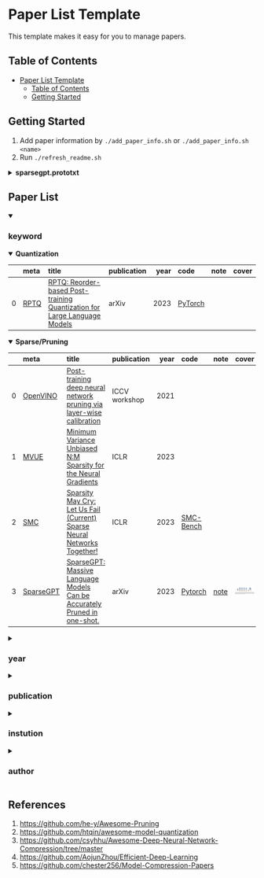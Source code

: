 # Paper List Template

This template makes it easy for you to manage papers.

## Table of Contents

- [Paper List Template](#paper-list-template)
  - [Table of Contents](#table-of-contents)
  - [Getting Started](#getting-started)


## Getting Started
1. Add paper information by `./add_paper_info.sh` or  `./add_paper_info.sh <name>`
2. Run `./refresh_readme.sh`

<details><summary><b>sparsegpt.prototxt</b></summary>
<p>

```
paper {
  title: "SparseGPT: Massive Language Models Can be Accurately Pruned in one-shot."
  abbr: "SparseGPT"
  url: "https://arxiv.org/pdf/2301.00774.pdf"
  authors: "Elias Frantar"
  authors: "Dan Alistarh"
  institutions: "IST Austria"
  institutions: "Neural Magic"
}
pub {
  where: "arXiv"
  year: 2023
}
code {
  type: "Pytorch"
  url: "https://github.com/IST-DASLab/sparsegpt"
}
note {
  url: "SparseGPT.md"
}
keyword {
  words: "sparsity"
}
```

</p>
</details>



## Paper List

<details open><summary>

### keyword
</summary>
<p>

<details open><summary><b>Quantization</b></summary>
<p>

|    | meta                         | title                                                                                                            | publication   |   year | code                                            | note   | cover   |
|---:|:-----------------------------|:-----------------------------------------------------------------------------------------------------------------|:--------------|-------:|:------------------------------------------------|:-------|:--------|
|  0 | [RPTQ](./meta/RPTQ.prototxt) | [RPTQ: Reorder-based Post-training Quantization for Large Language Models](https://arxiv.org/pdf/2304.01089.pdf) | arXiv         |   2023 | [PyTorch](https://github.com/hahnyuan/RPTQ4LLM) |        |         |</p>
</details>
<details open><summary><b>Sparse/Pruning</b></summary>
<p>

|    | meta                                   | title                                                                                                                                                                                                                                    | publication   |   year | code                                                 | note                                   | cover                                                           |
|---:|:---------------------------------------|:-----------------------------------------------------------------------------------------------------------------------------------------------------------------------------------------------------------------------------------------|:--------------|-------:|:-----------------------------------------------------|:---------------------------------------|:----------------------------------------------------------------|
|  0 | [OpenVINO](./meta/OpenVINO.prototxt)   | [Post-training deep neural network pruning via layer-wise calibration](https://openaccess.thecvf.com/content/ICCV2021W/LPCV/papers/Lazarevich_Post-Training_Deep_Neural_Network_Pruning_via_Layer-Wise_Calibration_ICCVW_2021_paper.pdf) | ICCV workshop |   2021 |                                                      |                                        |                                                                 |
|  1 | [MVUE](./meta/2U5DXO7C.prototxt)       | [Minimum Variance Unbiased N:M Sparsity for the Neural Gradients](https://openreview.net/pdf?id=vuD2xEtxZcj)                                                                                                                             | ICLR          |   2023 |                                                      |                                        |                                                                 |
|  2 | [SMC](./meta/EHWNTP1V.prototxt)        | [Sparsity May Cry: Let Us Fail (Current) Sparse Neural Networks Together!](https://openreview.net/pdf?id=J6F3lLg4Kdp)                                                                                                                    | ICLR          |   2023 | [SMC-Bench](https://github.com/VITA-Group/SMC-Bench) |                                        |                                                                 |
|  3 | [SparseGPT](./meta/sparsegpt.prototxt) | [SparseGPT: Massive Language Models Can be Accurately Pruned in one-shot.](https://arxiv.org/pdf/2301.00774.pdf)                                                                                                                         | arXiv         |   2023 | [Pytorch](https://github.com/IST-DASLab/sparsegpt)   | [note](./notes/sparsegpt/SparseGPT.md) | <img width='400' alt='image' src='./notes/sparsegpt/cover.jpg'> |</p>
</details>
</p>
</details>

<details><summary>

### year
</summary>
<p>

<details><summary><b>2021</b></summary>
<p>

|    | meta                                 | title                                                                                                                                                                                                                                    | publication   |   year | code   | note   | cover   |
|---:|:-------------------------------------|:-----------------------------------------------------------------------------------------------------------------------------------------------------------------------------------------------------------------------------------------|:--------------|-------:|:-------|:-------|:--------|
|  0 | [OpenVINO](./meta/OpenVINO.prototxt) | [Post-training deep neural network pruning via layer-wise calibration](https://openaccess.thecvf.com/content/ICCV2021W/LPCV/papers/Lazarevich_Post-Training_Deep_Neural_Network_Pruning_via_Layer-Wise_Calibration_ICCVW_2021_paper.pdf) | ICCV workshop |   2021 |        |        |         |</p>
</details>
<details><summary><b>2023</b></summary>
<p>

|    | meta                                   | title                                                                                                                 | publication   |   year | code                                                 | note                                   | cover                                                           |
|---:|:---------------------------------------|:----------------------------------------------------------------------------------------------------------------------|:--------------|-------:|:-----------------------------------------------------|:---------------------------------------|:----------------------------------------------------------------|
|  0 | [MVUE](./meta/2U5DXO7C.prototxt)       | [Minimum Variance Unbiased N:M Sparsity for the Neural Gradients](https://openreview.net/pdf?id=vuD2xEtxZcj)          | ICLR          |   2023 |                                                      |                                        |                                                                 |
|  1 | [SMC](./meta/EHWNTP1V.prototxt)        | [Sparsity May Cry: Let Us Fail (Current) Sparse Neural Networks Together!](https://openreview.net/pdf?id=J6F3lLg4Kdp) | ICLR          |   2023 | [SMC-Bench](https://github.com/VITA-Group/SMC-Bench) |                                        |                                                                 |
|  2 | [RPTQ](./meta/RPTQ.prototxt)           | [RPTQ: Reorder-based Post-training Quantization for Large Language Models](https://arxiv.org/pdf/2304.01089.pdf)      | arXiv         |   2023 | [PyTorch](https://github.com/hahnyuan/RPTQ4LLM)      |                                        |                                                                 |
|  3 | [SparseGPT](./meta/sparsegpt.prototxt) | [SparseGPT: Massive Language Models Can be Accurately Pruned in one-shot.](https://arxiv.org/pdf/2301.00774.pdf)      | arXiv         |   2023 | [Pytorch](https://github.com/IST-DASLab/sparsegpt)   | [note](./notes/sparsegpt/SparseGPT.md) | <img width='400' alt='image' src='./notes/sparsegpt/cover.jpg'> |</p>
</details>
</p>
</details>

<details><summary>

### publication
</summary>
<p>

<details><summary><b>ICCV workshop</b></summary>
<p>

|    | meta                                 | title                                                                                                                                                                                                                                    | publication   |   year | code   | note   | cover   |
|---:|:-------------------------------------|:-----------------------------------------------------------------------------------------------------------------------------------------------------------------------------------------------------------------------------------------|:--------------|-------:|:-------|:-------|:--------|
|  0 | [OpenVINO](./meta/OpenVINO.prototxt) | [Post-training deep neural network pruning via layer-wise calibration](https://openaccess.thecvf.com/content/ICCV2021W/LPCV/papers/Lazarevich_Post-Training_Deep_Neural_Network_Pruning_via_Layer-Wise_Calibration_ICCVW_2021_paper.pdf) | ICCV workshop |   2021 |        |        |         |</p>
</details>
<details><summary><b>ICLR</b></summary>
<p>

|    | meta                             | title                                                                                                                 | publication   |   year | code                                                 | note   | cover   |
|---:|:---------------------------------|:----------------------------------------------------------------------------------------------------------------------|:--------------|-------:|:-----------------------------------------------------|:-------|:--------|
|  0 | [MVUE](./meta/2U5DXO7C.prototxt) | [Minimum Variance Unbiased N:M Sparsity for the Neural Gradients](https://openreview.net/pdf?id=vuD2xEtxZcj)          | ICLR          |   2023 |                                                      |        |         |
|  1 | [SMC](./meta/EHWNTP1V.prototxt)  | [Sparsity May Cry: Let Us Fail (Current) Sparse Neural Networks Together!](https://openreview.net/pdf?id=J6F3lLg4Kdp) | ICLR          |   2023 | [SMC-Bench](https://github.com/VITA-Group/SMC-Bench) |        |         |</p>
</details>
<details><summary><b>arXiv</b></summary>
<p>

|    | meta                                   | title                                                                                                            | publication   |   year | code                                               | note                                   | cover                                                           |
|---:|:---------------------------------------|:-----------------------------------------------------------------------------------------------------------------|:--------------|-------:|:---------------------------------------------------|:---------------------------------------|:----------------------------------------------------------------|
|  0 | [RPTQ](./meta/RPTQ.prototxt)           | [RPTQ: Reorder-based Post-training Quantization for Large Language Models](https://arxiv.org/pdf/2304.01089.pdf) | arXiv         |   2023 | [PyTorch](https://github.com/hahnyuan/RPTQ4LLM)    |                                        |                                                                 |
|  1 | [SparseGPT](./meta/sparsegpt.prototxt) | [SparseGPT: Massive Language Models Can be Accurately Pruned in one-shot.](https://arxiv.org/pdf/2301.00774.pdf) | arXiv         |   2023 | [Pytorch](https://github.com/IST-DASLab/sparsegpt) | [note](./notes/sparsegpt/SparseGPT.md) | <img width='400' alt='image' src='./notes/sparsegpt/cover.jpg'> |</p>
</details>
</p>
</details>

<details><summary>

### instution
</summary>
<p>

<details><summary><b>Eindhoven University of Technology</b></summary>
<p>

|    | meta                            | title                                                                                                                 | publication   |   year | code                                                 | note   | cover   |
|---:|:--------------------------------|:----------------------------------------------------------------------------------------------------------------------|:--------------|-------:|:-----------------------------------------------------|:-------|:--------|
|  0 | [SMC](./meta/EHWNTP1V.prototxt) | [Sparsity May Cry: Let Us Fail (Current) Sparse Neural Networks Together!](https://openreview.net/pdf?id=J6F3lLg4Kdp) | ICLR          |   2023 | [SMC-Bench](https://github.com/VITA-Group/SMC-Bench) |        |         |</p>
</details>
<details><summary><b>Habana Labs</b></summary>
<p>

|    | meta                             | title                                                                                                        | publication   |   year | code   | note   | cover   |
|---:|:---------------------------------|:-------------------------------------------------------------------------------------------------------------|:--------------|-------:|:-------|:-------|:--------|
|  0 | [MVUE](./meta/2U5DXO7C.prototxt) | [Minimum Variance Unbiased N:M Sparsity for the Neural Gradients](https://openreview.net/pdf?id=vuD2xEtxZcj) | ICLR          |   2023 |        |        |         |</p>
</details>
<details><summary><b>Houmo AI</b></summary>
<p>

|    | meta                         | title                                                                                                            | publication   |   year | code                                            | note   | cover   |
|---:|:-----------------------------|:-----------------------------------------------------------------------------------------------------------------|:--------------|-------:|:------------------------------------------------|:-------|:--------|
|  0 | [RPTQ](./meta/RPTQ.prototxt) | [RPTQ: Reorder-based Post-training Quantization for Large Language Models](https://arxiv.org/pdf/2304.01089.pdf) | arXiv         |   2023 | [PyTorch](https://github.com/hahnyuan/RPTQ4LLM) |        |         |</p>
</details>
<details><summary><b>IST Austria</b></summary>
<p>

|    | meta                                   | title                                                                                                            | publication   |   year | code                                               | note                                   | cover                                                           |
|---:|:---------------------------------------|:-----------------------------------------------------------------------------------------------------------------|:--------------|-------:|:---------------------------------------------------|:---------------------------------------|:----------------------------------------------------------------|
|  0 | [SparseGPT](./meta/sparsegpt.prototxt) | [SparseGPT: Massive Language Models Can be Accurately Pruned in one-shot.](https://arxiv.org/pdf/2301.00774.pdf) | arXiv         |   2023 | [Pytorch](https://github.com/IST-DASLab/sparsegpt) | [note](./notes/sparsegpt/SparseGPT.md) | <img width='400' alt='image' src='./notes/sparsegpt/cover.jpg'> |</p>
</details>
<details><summary><b>Intel Corporation</b></summary>
<p>

|    | meta                                 | title                                                                                                                                                                                                                                    | publication   |   year | code   | note   | cover   |
|---:|:-------------------------------------|:-----------------------------------------------------------------------------------------------------------------------------------------------------------------------------------------------------------------------------------------|:--------------|-------:|:-------|:-------|:--------|
|  0 | [OpenVINO](./meta/OpenVINO.prototxt) | [Post-training deep neural network pruning via layer-wise calibration](https://openaccess.thecvf.com/content/ICCV2021W/LPCV/papers/Lazarevich_Post-Training_Deep_Neural_Network_Pruning_via_Layer-Wise_Calibration_ICCVW_2021_paper.pdf) | ICCV workshop |   2021 |        |        |         |</p>
</details>
<details><summary><b>Neural Magic</b></summary>
<p>

|    | meta                                   | title                                                                                                            | publication   |   year | code                                               | note                                   | cover                                                           |
|---:|:---------------------------------------|:-----------------------------------------------------------------------------------------------------------------|:--------------|-------:|:---------------------------------------------------|:---------------------------------------|:----------------------------------------------------------------|
|  0 | [SparseGPT](./meta/sparsegpt.prototxt) | [SparseGPT: Massive Language Models Can be Accurately Pruned in one-shot.](https://arxiv.org/pdf/2301.00774.pdf) | arXiv         |   2023 | [Pytorch](https://github.com/IST-DASLab/sparsegpt) | [note](./notes/sparsegpt/SparseGPT.md) | <img width='400' alt='image' src='./notes/sparsegpt/cover.jpg'> |</p>
</details>
<details><summary><b>Tencent AI Lab</b></summary>
<p>

|    | meta                         | title                                                                                                            | publication   |   year | code                                            | note   | cover   |
|---:|:-----------------------------|:-----------------------------------------------------------------------------------------------------------------|:--------------|-------:|:------------------------------------------------|:-------|:--------|
|  0 | [RPTQ](./meta/RPTQ.prototxt) | [RPTQ: Reorder-based Post-training Quantization for Large Language Models](https://arxiv.org/pdf/2304.01089.pdf) | arXiv         |   2023 | [PyTorch](https://github.com/hahnyuan/RPTQ4LLM) |        |         |</p>
</details>
<details><summary><b>University of Texas at Austin</b></summary>
<p>

|    | meta                            | title                                                                                                                 | publication   |   year | code                                                 | note   | cover   |
|---:|:--------------------------------|:----------------------------------------------------------------------------------------------------------------------|:--------------|-------:|:-----------------------------------------------------|:-------|:--------|
|  0 | [SMC](./meta/EHWNTP1V.prototxt) | [Sparsity May Cry: Let Us Fail (Current) Sparse Neural Networks Together!](https://openreview.net/pdf?id=J6F3lLg4Kdp) | ICLR          |   2023 | [SMC-Bench](https://github.com/VITA-Group/SMC-Bench) |        |         |</p>
</details>
</p>
</details>

<details><summary>

### author
</summary>
<p>

<details><summary><b>Bingzhe Wu</b></summary>
<p>

|    | meta                         | title                                                                                                            | publication   |   year | code                                            | note   | cover   |
|---:|:-----------------------------|:-----------------------------------------------------------------------------------------------------------------|:--------------|-------:|:------------------------------------------------|:-------|:--------|
|  0 | [RPTQ](./meta/RPTQ.prototxt) | [RPTQ: Reorder-based Post-training Quantization for Large Language Models](https://arxiv.org/pdf/2304.01089.pdf) | arXiv         |   2023 | [PyTorch](https://github.com/hahnyuan/RPTQ4LLM) |        |         |</p>
</details>
<details><summary><b>Brian Chmiel</b></summary>
<p>

|    | meta                             | title                                                                                                        | publication   |   year | code   | note   | cover   |
|---:|:---------------------------------|:-------------------------------------------------------------------------------------------------------------|:--------------|-------:|:-------|:-------|:--------|
|  0 | [MVUE](./meta/2U5DXO7C.prototxt) | [Minimum Variance Unbiased N:M Sparsity for the Neural Gradients](https://openreview.net/pdf?id=vuD2xEtxZcj) | ICLR          |   2023 |        |        |         |</p>
</details>
<details><summary><b>Dan Alistarh</b></summary>
<p>

|    | meta                                   | title                                                                                                            | publication   |   year | code                                               | note                                   | cover                                                           |
|---:|:---------------------------------------|:-----------------------------------------------------------------------------------------------------------------|:--------------|-------:|:---------------------------------------------------|:---------------------------------------|:----------------------------------------------------------------|
|  0 | [SparseGPT](./meta/sparsegpt.prototxt) | [SparseGPT: Massive Language Models Can be Accurately Pruned in one-shot.](https://arxiv.org/pdf/2301.00774.pdf) | arXiv         |   2023 | [Pytorch](https://github.com/IST-DASLab/sparsegpt) | [note](./notes/sparsegpt/SparseGPT.md) | <img width='400' alt='image' src='./notes/sparsegpt/cover.jpg'> |</p>
</details>
<details><summary><b>Daniel Soudry</b></summary>
<p>

|    | meta                             | title                                                                                                        | publication   |   year | code   | note   | cover   |
|---:|:---------------------------------|:-------------------------------------------------------------------------------------------------------------|:--------------|-------:|:-------|:-------|:--------|
|  0 | [MVUE](./meta/2U5DXO7C.prototxt) | [Minimum Variance Unbiased N:M Sparsity for the Neural Gradients](https://openreview.net/pdf?id=vuD2xEtxZcj) | ICLR          |   2023 |        |        |         |</p>
</details>
<details><summary><b>Elias Frantar</b></summary>
<p>

|    | meta                                   | title                                                                                                            | publication   |   year | code                                               | note                                   | cover                                                           |
|---:|:---------------------------------------|:-----------------------------------------------------------------------------------------------------------------|:--------------|-------:|:---------------------------------------------------|:---------------------------------------|:----------------------------------------------------------------|
|  0 | [SparseGPT](./meta/sparsegpt.prototxt) | [SparseGPT: Massive Language Models Can be Accurately Pruned in one-shot.](https://arxiv.org/pdf/2301.00774.pdf) | arXiv         |   2023 | [Pytorch](https://github.com/IST-DASLab/sparsegpt) | [note](./notes/sparsegpt/SparseGPT.md) | <img width='400' alt='image' src='./notes/sparsegpt/cover.jpg'> |</p>
</details>
<details><summary><b>Ivan Lazarevich</b></summary>
<p>

|    | meta                                 | title                                                                                                                                                                                                                                    | publication   |   year | code   | note   | cover   |
|---:|:-------------------------------------|:-----------------------------------------------------------------------------------------------------------------------------------------------------------------------------------------------------------------------------------------|:--------------|-------:|:-------|:-------|:--------|
|  0 | [OpenVINO](./meta/OpenVINO.prototxt) | [Post-training deep neural network pruning via layer-wise calibration](https://openaccess.thecvf.com/content/ICCV2021W/LPCV/papers/Lazarevich_Post-Training_Deep_Neural_Network_Pruning_via_Layer-Wise_Calibration_ICCVW_2021_paper.pdf) | ICCV workshop |   2021 |        |        |         |</p>
</details>
<details><summary><b>Nikita Malinin</b></summary>
<p>

|    | meta                                 | title                                                                                                                                                                                                                                    | publication   |   year | code   | note   | cover   |
|---:|:-------------------------------------|:-----------------------------------------------------------------------------------------------------------------------------------------------------------------------------------------------------------------------------------------|:--------------|-------:|:-------|:-------|:--------|
|  0 | [OpenVINO](./meta/OpenVINO.prototxt) | [Post-training deep neural network pruning via layer-wise calibration](https://openaccess.thecvf.com/content/ICCV2021W/LPCV/papers/Lazarevich_Post-Training_Deep_Neural_Network_Pruning_via_Layer-Wise_Calibration_ICCVW_2021_paper.pdf) | ICCV workshop |   2021 |        |        |         |</p>
</details>
<details><summary><b>Shiwei Liu</b></summary>
<p>

|    | meta                            | title                                                                                                                 | publication   |   year | code                                                 | note   | cover   |
|---:|:--------------------------------|:----------------------------------------------------------------------------------------------------------------------|:--------------|-------:|:-----------------------------------------------------|:-------|:--------|
|  0 | [SMC](./meta/EHWNTP1V.prototxt) | [Sparsity May Cry: Let Us Fail (Current) Sparse Neural Networks Together!](https://openreview.net/pdf?id=J6F3lLg4Kdp) | ICLR          |   2023 | [SMC-Bench](https://github.com/VITA-Group/SMC-Bench) |        |         |</p>
</details>
<details><summary><b>Zhangyang Wang</b></summary>
<p>

|    | meta                            | title                                                                                                                 | publication   |   year | code                                                 | note   | cover   |
|---:|:--------------------------------|:----------------------------------------------------------------------------------------------------------------------|:--------------|-------:|:-----------------------------------------------------|:-------|:--------|
|  0 | [SMC](./meta/EHWNTP1V.prototxt) | [Sparsity May Cry: Let Us Fail (Current) Sparse Neural Networks Together!](https://openreview.net/pdf?id=J6F3lLg4Kdp) | ICLR          |   2023 | [SMC-Bench](https://github.com/VITA-Group/SMC-Bench) |        |         |</p>
</details>
<details><summary><b>Zhihang Yuan</b></summary>
<p>

|    | meta                         | title                                                                                                            | publication   |   year | code                                            | note   | cover   |
|---:|:-----------------------------|:-----------------------------------------------------------------------------------------------------------------|:--------------|-------:|:------------------------------------------------|:-------|:--------|
|  0 | [RPTQ](./meta/RPTQ.prototxt) | [RPTQ: Reorder-based Post-training Quantization for Large Language Models](https://arxiv.org/pdf/2304.01089.pdf) | arXiv         |   2023 | [PyTorch](https://github.com/hahnyuan/RPTQ4LLM) |        |         |</p>
</details>
</p>
</details>


## References

1. https://github.com/he-y/Awesome-Pruning
2. https://github.com/htqin/awesome-model-quantization
3. https://github.com/csyhhu/Awesome-Deep-Neural-Network-Compression/tree/master
4. https://github.com/AojunZhou/Efficient-Deep-Learning
5. https://github.com/chester256/Model-Compression-Papers
